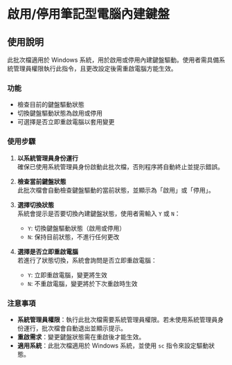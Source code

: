 # 啟用/停用筆記型電腦內建鍵盤

## 使用說明

此批次檔適用於 Windows 系統，用於啟用或停用內建鍵盤驅動。使用者需具備系統管理員權限執行此指令，且更改設定後需重啟電腦方能生效。

### 功能
- 檢查目前的鍵盤驅動狀態
- 切換鍵盤驅動狀態為啟用或停用
- 可選擇是否立即重啟電腦以套用變更

### 使用步驟
1. **以系統管理員身份運行**  
   確保已使用系統管理員身份啟動此批次檔，否則程序將自動終止並提示錯誤。

2. **檢查當前鍵盤狀態**  
   此批次檔會自動檢查鍵盤驅動的當前狀態，並顯示為「啟用」或「停用」。

3. **選擇切換狀態**  
   系統會提示是否要切換內建鍵盤狀態，使用者需輸入 `Y` 或 `N`：
   - `Y`: 切換鍵盤驅動狀態（啟用或停用）
   - `N`: 保持目前狀態，不進行任何更改

4. **選擇是否立即重啟電腦**  
   若進行了狀態切換，系統會詢問是否立即重啟電腦：
   - `Y`: 立即重啟電腦，變更將生效
   - `N`: 不重啟電腦，變更將於下次重啟時生效

### 注意事項
- **系統管理員權限**：執行此批次檔需要系統管理員權限。若未使用系統管理員身份運行，批次檔會自動退出並顯示提示。
- **重啟需求**：變更鍵盤狀態需在重啟後才能生效。
- **適用系統**：此批次檔適用於 Windows 系統，並使用 `sc` 指令來設定驅動狀態。

